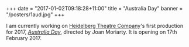 +++
date = "2017-01-02T09:18:28+11:00"
title = "Australia Day"
banner = "/posters/1aud.jpg"
+++

I am currently working on [Heidelberg Theatre Company][]'s first
production for 2017, _[Australia Day][]_, directed by Joan Moriarty.
It is opening on 17th February 2017.

[Heidelberg Theatre Company]: http://htc.org.au/
[Australia Day]: http://htc.org.au/plays/2017/1aud.html
